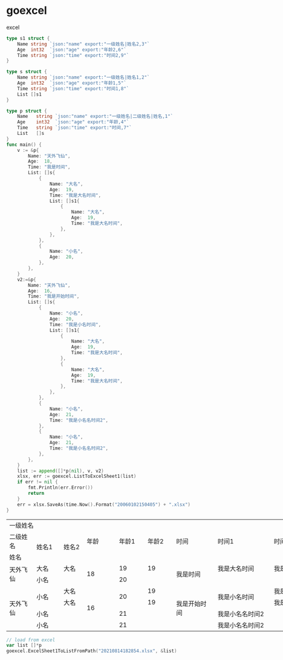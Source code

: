 # goexcel
excel

``` go
type s1 struct {
	Name string `json:"name" export:"一级姓名|姓名2,3"`
	Age  int32  `json:"age" export:"年龄2,6"`
	Time string `json:"time" export:"时间2,9"`
}

type s struct {
	Name string `json:"name" export:"一级姓名|姓名1,2"`
	Age  int32  `json:"age" export:"年龄1,5"`
	Time string `json:"time" export:"时间1,8"`
	List []s1
}

type p struct {
	Name   string `json:"name" export:"一级姓名|二级姓名|姓名,1"`
	Age    int32  `json:"age" export:"年龄,4"`
	Time   string `json:"time" export:"时间,7"`
	List   []s
}
func main() {
	v := &p{
		Name: "天外飞仙",
		Age:  18,
		Time: "我是时间",
		List: []s{
			{
				Name: "大名",
				Age:  19,
				Time: "我是大名时间",
				List: []s1{
					{
						Name: "大名",
						Age:  19,
						Time: "我是大名时间",
					},
				},
			},
			{
				Name: "小名",
				Age:  20,
			},
		},
	}
	v2:=&p{
		Name: "天外飞仙",
		Age:  16,
		Time: "我是开始时间",
		List: []s{
			{
				Name: "小名",
				Age:  20,
				Time: "我是小名时间",
				List: []s1{
					{
						Name: "大名",
						Age:  19,
						Time: "我是大名时间",
					},
					{
						Name: "大名",
						Age:  19,
						Time: "我是大名时间",
					},
				},
			},
			{
				Name: "小名",
				Age:  21,
				Time: "我是小名名时间2",
			},
			{
				Name: "小名",
				Age:  21,
				Time: "我是小名名时间2",
			},
		},
	}
	list := append([]*p(nil), v, v2)
	xlsx, err := goexcel.ListToExcelSheet1(list)
	if err != nil {
		fmt.Println(err.Error())
		return
	}
	err = xlsx.SaveAs(time.Now().Format("20060102150405") + ".xlsx")
}

```

<table width="659" border="0" cellpadding="0" cellspacing="0" style="width:659.00pt;border-collapse:collapse;table-layout:fixed;">
   <colgroup><col width="50.40" span="2" style="width:50.40pt;">
   <col width="56.65" style="mso-width-source:userset;mso-width-alt:2417;">
   <col width="59.15" style="mso-width-source:userset;mso-width-alt:2523;">
   <col width="50.40" span="2" style="width:50.40pt;">
   <col width="81.65" style="mso-width-source:userset;mso-width-alt:3483;">
   <col width="116.65" style="mso-width-source:userset;mso-width-alt:4977;">
   <col width="143.30" style="mso-width-source:userset;mso-width-alt:6114;">
   </colgroup><tbody><tr height="12.40" style="height:12.40pt;">
    <td class="xl65" height="12.40" width="157.45" colspan="3" style="height:12.40pt;width:157.45pt;border-right:none;border-bottom:none;" >一级姓名</td>
    <td class="xl65" width="59.15" rowspan="3" style="width:59.15pt;border-right:none;border-bottom:none;" >年龄</td>
    <td class="xl65" width="50.40" rowspan="3" style="width:50.40pt;border-right:none;border-bottom:none;" >年龄1</td>
    <td class="xl65" width="50.40" rowspan="3" style="width:50.40pt;border-right:none;border-bottom:none;" >年龄2</td>
    <td class="xl65" width="81.65" rowspan="3" style="width:81.65pt;border-right:none;border-bottom:none;" >时间</td>
    <td class="xl65" width="116.65" rowspan="3" style="width:116.65pt;border-right:none;border-bottom:none;" >时间1</td>
    <td class="xl65" width="143.30" rowspan="3" style="width:143.30pt;border-right:none;border-bottom:none;" >时间2</td>
   </tr>
   <tr height="12.40" style="height:12.40pt;">
    <td class="xl65" height="12.40" style="height:12.40pt;" >二级姓名</td>
    <td class="xl65" rowspan="2" style="border-right:none;border-bottom:none;" >姓名1</td>
    <td class="xl65" rowspan="2" style="border-right:none;border-bottom:none;" >姓名2</td>
   </tr>
   <tr height="12.40" style="height:12.40pt;">
    <td class="xl65" height="12.40" style="height:12.40pt;" >姓名</td>
   </tr>
   <tr height="12.40" style="height:12.40pt;">
    <td class="xl65" height="24.80" rowspan="2" style="height:24.80pt;border-right:none;border-bottom:none;" >天外飞仙</td>
    <td class="xl65" >大名</td>
    <td class="xl65" >大名</td>
    <td class="xl65" rowspan="2" style="border-right:none;border-bottom:none;" >18</td>
    <td class="xl65" >19</td>
    <td class="xl65" >19</td>
    <td class="xl65" rowspan="2" style="border-right:none;border-bottom:none;" >我是时间</td>
    <td class="xl65" >我是大名时间</td>
    <td class="xl65" >我是大名时间</td>
   </tr>
   <tr height="12.40" style="height:12.40pt;">
    <td class="xl65" >小名</td>
    <td class="xl65"></td>
    <td class="xl65" >20</td>
    <td class="xl65"></td>
    <td class="xl65" ></td>
    <td class="xl65"></td>
   </tr>
   <tr height="12.40" style="height:12.40pt;">
    <td class="xl65" height="49.60" rowspan="4" style="height:49.60pt;border-right:none;border-bottom:none;" >天外飞仙</td>
    <td class="xl65" rowspan="2" style="border-right:none;border-bottom:none;" >小名</td>
    <td class="xl65" >大名</td>
    <td class="xl65" rowspan="4" style="border-right:none;border-bottom:none;" >16</td>
    <td class="xl65" rowspan="2" style="border-right:none;border-bottom:none;" >20</td>
    <td class="xl65" >19</td>
    <td class="xl65" rowspan="4" style="border-right:none;border-bottom:none;" >我是开始时间</td>
    <td class="xl65" rowspan="2" style="border-right:none;border-bottom:none;" >我是小名时间</td>
    <td class="xl65" >我是大名时间</td>
   </tr>
   <tr height="12.40" style="height:12.40pt;">
    <td class="xl65" >大名</td>
    <td class="xl65" >19</td>
    <td class="xl65" >我是大名时间</td>
   </tr>
   <tr height="12.40" style="height:12.40pt;">
    <td class="xl65" >小名</td>
    <td class="xl65"></td>
    <td class="xl65" >21</td>
    <td class="xl65"></td>
    <td class="xl65" >我是小名名时间2</td>
    <td class="xl65"></td>
   </tr>
   <tr height="12.40" style="height:12.40pt;">
    <td class="xl65" >小名</td>
    <td class="xl65"></td>
    <td class="xl65" >21</td>
    <td class="xl65"></td>
    <td class="xl65" >我是小名名时间2</td>
    <td class="xl65"></td>
   </tr>
   <!--[if supportMisalignedColumns]-->
    <tr width="0" style="display:none;">
     <td width="57" style="width:57px;"></td>
     <td width="59" style="width:59px;"></td>
     <td width="82" style="width:82px;"></td>
     <td width="117" style="width:117px;"></td>
     <td width="143" style="width:143px;"></td>
    </tr>
   <!--[endif]-->
  </tbody></table>

``` go
// load from excel
var list []*p
goexcel.ExcelSheet1ToListFromPath("20210814182854.xlsx", &list)
```

